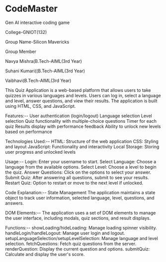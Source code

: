 # CodeMaster
Gen AI interactive coding game

College-GNIOT(132)

Group Name-Silicon Mavericks

Group Member

Navya Mishra(B.Tech-AIML(3rd Year)

Suhani Kumari((B.Tech-AIML(3rd Year)

Vaibhavi(B.Tech-AIML(3rd Year)

This Quiz Application is a web-based platform that allows users to take quizzes in various languages and levels. Users can log in, select a language and level, answer questions, and view their results. The application is built using HTML, CSS, and JavaScript.

Features:--
User authentication (login/logout)
Language selection
Level selection
Quiz functionality with multiple-choice questions
Timer for each quiz
Results display with performance feedback
Ability to unlock new levels based on performance

Technologies Used:--
HTML: Structure of the web application
CSS: Styling and layout
JavaScript: Functionality and interactivity
Local Storage: Storing user progress and unlocked levels

Usage:--
Login: Enter your username to start.
Select Language: Choose a language from the available options.
Select Level: Choose a level to begin the quiz.
Answer Questions: Click on the options to select your answer.
Submit Quiz: After answering all questions, submit to see your results.
Restart Quiz: Option to restart or move to the next level if unlocked.

Code Explanation:--
State Management
The application maintains a state object to track user information, selected language, level, questions, and answers.

DOM Elements:--
The application uses a set of DOM elements to manage the user interface, including modals, quiz sections, and result displays.

Functions:--
showLoading/hideLoading: Manage loading spinner visibility.
handleLogin/handleLogout: Manage user login and logout.
setupLanguageSelection/setupLevelSelection: Manage language and level selection.
fetchQuestions: Fetch quiz questions from the server.
renderQuestion: Display the current question and options.
submitQuiz: Calculate and display the user's score.
